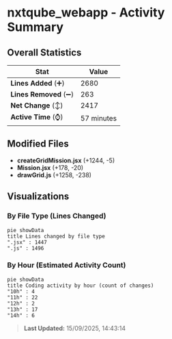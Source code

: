 # nxtqube_webapp - Activity Summary 

## Overall Statistics

| Stat                   | Value                                                             |
| ---------------------- | ----------------------------------------------------------------- |
| **Lines Added** (➕)   | 2680                                          |
| **Lines Removed** (➖) | 263                                        |
| **Net Change** (↕)    | 2417                |
| **Active Time** (⌚)   | 57 minutes |


## Modified Files
- **createGridMission.jsx** (+1244, -5)
- **Mission.jsx** (+178, -20)
- **drawGrid.js** (+1258, -238)

## Visualizations

### By File Type (Lines Changed)

```mermaid
pie showData
title Lines changed by file type
".jsx" : 1447
".js" : 1496
```

### By Hour (Estimated Activity Count)

```mermaid
pie showData
title Coding activity by hour (count of changes)
"10h" : 4
"11h" : 22
"12h" : 2
"13h" : 17
"14h" : 6
```


> **Last Updated:** 15/09/2025, 14:43:14